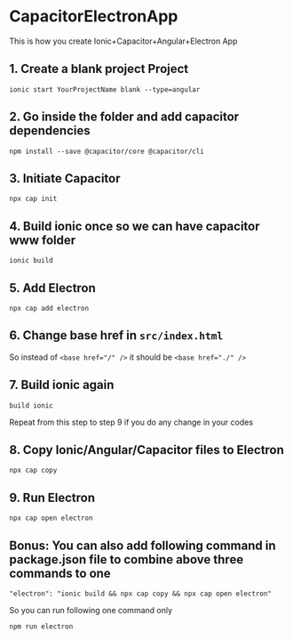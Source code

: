 # CapacitorElectronApp
This is how you create Ionic+Capacitor+Angular+Electron App

## 1. Create a blank project Project
```
ionic start YourProjectName blank --type=angular
```
## 2. Go inside the folder and add capacitor dependencies
```
npm install --save @capacitor/core @capacitor/cli
```
## 3. Initiate Capacitor
```
npx cap init
```
## 4. Build ionic once so we can have capacitor www folder
```
ionic build
```
## 5. Add Electron
```
npx cap add electron
```
## 6. Change base href in `src/index.html`
So instead of `<base href="/" />` it should be `<base href="./" />`

## 7. Build ionic again
```
build ionic
```
Repeat from this step to step 9 if you do any change in your codes

## 8. Copy Ionic/Angular/Capacitor files to Electron
```
npx cap copy
```
## 9. Run Electron
```
npx cap open electron
```

## Bonus: You can also add following command in package.json file to combine above three commands to one
```
"electron": "ionic build && npx cap copy && npx cap open electron"
```
So you can run following one command only
```
npm run electron
```   
